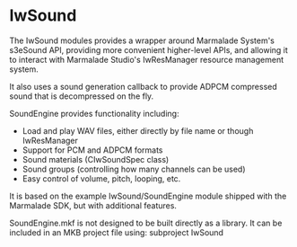 IwSound
=======

The IwSound modules provides a wrapper around Marmalade System's s3eSound
API, providing more convenient higher-level APIs, and allowing it to interact
with Marmalade Studio's IwResManager resource management system.

It also uses a sound generation callback to provide ADPCM compressed sound that
is decompressed on the fly.

SoundEngine provides functionality including:
- Load and play WAV files, either directly by file name or though IwResManager
- Support for PCM and ADPCM formats
- Sound materials (CIwSoundSpec class)
- Sound groups (controlling how many channels can be used)
- Easy control of volume, pitch, looping, etc.

It is based on the example IwSound/SoundEngine module shipped with the Marmalade
SDK, but with additional features.

SoundEngine.mkf is not designed to be built directly as a library. It can be
included in an MKB project file using: subproject IwSound
